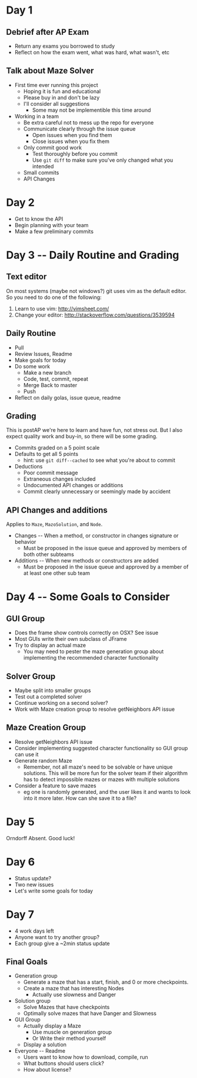 # Day 1

## Debrief after AP Exam

* Return any exams you borrowed to study
* Reflect on how the exam went, what was hard, what wasn't, etc

## Talk about Maze Solver

* First time ever running this project
  * Hoping it is fun and educational
  * Please buy in and don't be lazy
  * I'll consider all suggestions
    * Some may not be implementible this time around
* Working in a team
  * Be extra careful not to mess up the repo for everyone
  * Communicate clearly through the issue queue
    * Open issues when you find them
    * Close issues when you fix them
  * Only commit good work
    * Test thoroughly before you commit
    * Use `git diff` to make sure you've only changed what you intended
  * Small commits
  * API Changes

# Day 2

* Get to know the API
* Begin planning with your team
* Make a few preliminary commits

# Day 3 -- Daily Routine and Grading

## Text editor

On most systems (maybe not windows?) git uses vim as the default editor.
So you need to do one of the following:

1. Learn to use vim: http://vimsheet.com/
2. Change your editor: http://stackoverflow.com/questions/3539594

## Daily Routine

* Pull
* Review Issues, Readme
* Make goals for today
* Do some work
  * Make a new branch
  * Code, test, commit, repeat
  * Merge Back to master
  * Push
* Reflect on daily golas, issue queue, readme

## Grading

This is postAP we're here to learn and have fun, not stress out. 
But I also expect quality work and buy-in, so there will be some grading.

* Commits graded on a 5 point scale
* Defaults to get all 5 points
  * hint: use `git diff--cached` to see what you're about to commit
* Deductions
  * Poor commit message
  * Extraneous changes included
  * Undocumented API changes or additions
  * Commit clearly unnecessary or seemingly made by accident

## API Changes and additions

Applies to `Maze`, `MazoSolution`, and `Node`.

* Changes -- When a method, or constructor in  changes signature or behavior
  * Must be proposed in the issue queue and approved by members of both other subteams
* Additions -- When new methods or constructors are added
  * Must be proposed in the issue queue and approved by a member of at least one other sub team


# Day 4 -- Some Goals to Consider

## GUI Group

* Does the frame show controls correctly on OSX? See issue
* Most GUIs write their own subclass of JFrame
* Try to display an actual maze
  * You may need to pester the maze generation group about implementing the recommended character functionality

## Solver Group

* Maybe split into smaller groups
* Test out a completed solver
* Continue working on a second solver?
* Work with Maze creation group to resolve getNeighbors API issue

## Maze Creation Group

* Resolve getNeighbors API issue
* Consider implementing suggested character functionality so GUI group can use it
* Generate random Maze
  * Remember, not all maze's need to be solvable or have unique solutions. This will be more fun for the solver team if their algorithm has to detect impossible mazes or mazes with multiple solutions
* Consider a feature to save mazes
  * eg one is randomly generated, and the user likes it and wants to look into it more later. How can she save it to a file?

# Day 5 

Orndorff Absent. Good luck!

# Day 6

* Status update?
* Two new issues
* Let's write some goals for today

# Day 7

* 4 work days left
* Anyone want to try another group?
* Each group give a ~2min status update

## Final Goals

* Generation group
  * Generate a maze that has a start, finish, and 0 or more checkpoints.
  * Create a maze that has interesting Nodes
    * Actually use slowness and Danger
* Solution group
  * Solve Mazes that  have checkpoints
  * Optimally solve mazes that have Danger and Slowness
* GUI Group
  * Actually display a Maze
    * Use muscle on generation group
    * Or Write their method yourself
  * Display a solution
* Everyone -- Readme
  * Users want to know how to download, compile, run
  * What buttons should users click?
  * How about license?
